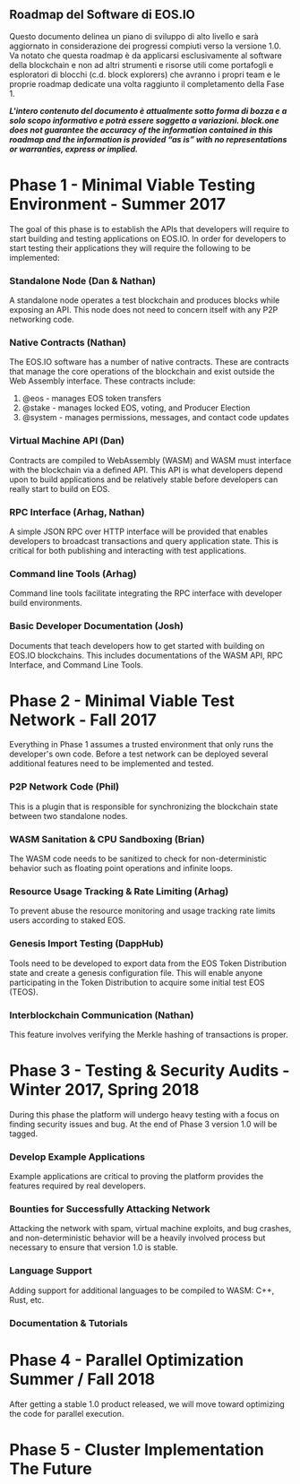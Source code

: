## Roadmap del Software di EOS.IO

Questo documento delinea un piano di sviluppo di alto livello e sarà aggiornato in considerazione dei progressi compiuti verso la versione 1.0. Va notato che questa roadmap è da applicarsi esclusivamente al software della blockchain e non ad altri strumenti e risorse utili come portafogli e esploratori di blocchi (c.d. block explorers) che avranno i propri team e le proprie roadmap dedicate una volta raggiunto il completamento della Fase 1.

***L'intero contenuto del documento è attualmente sotto forma di bozza e a solo scopo informativo e potrà essere soggetto a variazioni. block.one does not guarantee the accuracy of the information contained in this roadmap and the information is provided “as is” with no representations or warranties, express or implied.***

# Phase 1 - Minimal Viable Testing Environment - Summer 2017

The goal of this phase is to establish the APIs that developers will require to start building and testing applications on EOS.IO. In order for developers to start testing their applications they will require the following to be implemented:

### Standalone Node (Dan & Nathan)

A standalone node operates a test blockchain and produces blocks while exposing an API. This node does not need to concern itself with any P2P networking code.

### Native Contracts (Nathan)

The EOS.IO software has a number of native contracts. These are contracts that manage the core operations of the blockchain and exist outside the Web Assembly interface. These contracts include:

1. @eos - manages EOS token transfers
2. @stake - manages locked EOS, voting, and Producer Election
3. @system - manages permissions, messages, and contact code updates

### Virtual Machine API (Dan)

Contracts are compiled to WebAssembly (WASM) and WASM must interface with the blockchain via a defined API. This API is what developers depend upon to build applications and be relatively stable before developers can really start to build on EOS.

### RPC Interface (Arhag, Nathan)

A simple JSON RPC over HTTP interface will be provided that enables developers to broadcast transactions and query application state. This is critical for both publishing and interacting with test applications.

### Command line Tools (Arhag)

Command line tools facilitate integrating the RPC interface with developer build environments.

### Basic Developer Documentation (Josh)

Documents that teach developers how to get started with building on EOS.IO blockchains. This includes documentations of the WASM API, RPC Interface, and Command Line Tools.

# Phase 2 - Minimal Viable Test Network - Fall 2017

Everything in Phase 1 assumes a trusted environment that only runs the developer's own code. Before a test network can be deployed several additional features need to be implemented and tested.

### P2P Network Code (Phil)

This is a plugin that is responsible for synchronizing the blockchain state between two standalone nodes.

### WASM Sanitation & CPU Sandboxing (Brian)

The WASM code needs to be sanitized to check for non-deterministic behavior such as floating point operations and infinite loops.

### Resource Usage Tracking & Rate Limiting (Arhag)

To prevent abuse the resource monitoring and usage tracking rate limits users according to staked EOS.

### Genesis Import Testing (DappHub)

Tools need to be developed to export data from the EOS Token Distribution state and create a genesis configuration file. This will enable anyone participating in the Token Distribution to acquire some initial test EOS (TEOS).

### Interblockchain Communication (Nathan)

This feature involves verifying the Merkle hashing of transactions is proper.

# Phase 3 - Testing & Security Audits - Winter 2017, Spring 2018

During this phase the platform will undergo heavy testing with a focus on finding security issues and bug. At the end of Phase 3 version 1.0 will be tagged.

### Develop Example Applications

Example applications are critical to proving the platform provides the features required by real developers.

### Bounties for Successfully Attacking Network

Attacking the network with spam, virtual machine exploits, and bug crashes, and non-deterministic behavior will be a heavily involved process but necessary to ensure that version 1.0 is stable.

### Language Support

Adding support for additional languages to be compiled to WASM: C++, Rust, etc.

### Documentation & Tutorials

# Phase 4 - Parallel Optimization Summer / Fall 2018

After getting a stable 1.0 product released, we will move toward optimizing the code for parallel execution.

# Phase 5 - Cluster Implementation The Future